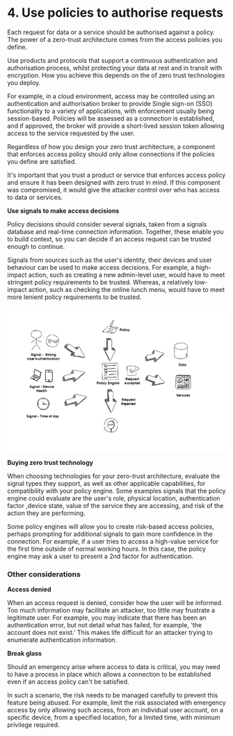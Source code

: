 

# 4. Use policies to authorise requests

Each request for data or a service should be authorised against a policy. The power of a zero-trust architecture comes from the access policies you define.

Use products and protocols that support a continuous authentication and authorisation process, whilst protecting your data at rest and in transit with encryption. How you achieve this depends on the of zero trust technologies you deploy.

For example, in a cloud environment, access may be controlled using an authentication and authorisation broker to provide Single sign-on (SSO) functionality to a variety of applications, with enforcement usually being session-based. Policies will be assessed as a connection is established, and if approved, the broker will provide a short-lived session token allowing access to the service requested by the user.

Regardless of how you design your zero trust architecture, a component that enforces access policy should only allow connections if the policies you define are satisfied.

It\'s important that you trust a product or service that enforces access policy and ensure it has been designed with zero trust in mind. If this component was compromised, it would give the attacker control over who has access to data or services.

**Use signals to make access decisions**

Policy decisions should consider several signals, taken from a signals database and real-time connection information. Together, these enable you to build context, so you can decide if an access request can be trusted enough to continue.

Signals from sources such as the user's identity, their devices and user behaviour can be used to make access decisions. For example, a high-impact action, such as creating a new admin-level user, would have to meet stringent policy requirements to be trusted. Whereas, a relatively low-impact action, such as checking the online lunch menu, would have to meet more lenient policy requirements to be trusted.

<p align="center">
  <img src="Diagrams/ZT-2.png" />
</p>


**Buying zero trust technology**

When choosing technologies for your zero-trust architecture, evaluate the signal types they support, as well as other applicable capabilities, for compatibility with your policy engine. Some examples signals that the policy engine could evaluate are the user's role, physical location, authentication factor ,device state, value of the service they are accessing, and risk of the action they are performing.

Some policy engines will allow you to create risk-based access policies, perhaps prompting for additional signals to gain more confidence in the connection. For example, if a user tries to access a high-value service for the first time outside of normal working hours. In this case, the policy engine may ask a user to present a 2nd factor for authentication.

### Other considerations

**Access denied**

When an access request is denied, consider how the user will be informed. Too much information may facilitate an attacker, too little may frustrate a legitimate user. For example, you may indicate that there has been an authentication error, but not detail what has failed, for example, 'the account does not exist.' This makes life difficult for an attacker trying to enumerate authentication information.

**Break glass**

Should an emergency arise where access to data is critical, you may need to have a process in place which allows a connection to be established even if an access policy can\'t be satisfied.

In such a scenario, the risk needs to be managed carefully to prevent this feature being abused. For example, limit the risk associated with emergency access by only allowing such access, from an individual user account, on a specific device, from a specified location, for a limited time, with minimum privilege required.
